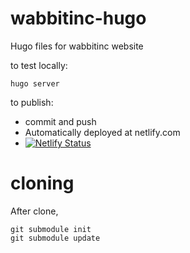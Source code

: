 # wabbitinc-hugo
Hugo files for wabbitinc website

to test locally:
```
hugo server
```

to publish:
- commit and push
- Automatically deployed at netlify.com
- [![Netlify Status](https://api.netlify.com/api/v1/badges/d91a952b-dd42-46f1-a789-ebb6f15eeb6b/deploy-status)](https://app.netlify.com/sites/suspicious-kalam-c9e593/deploys)


# cloning
After clone,
```
git submodule init
git submodule update
```